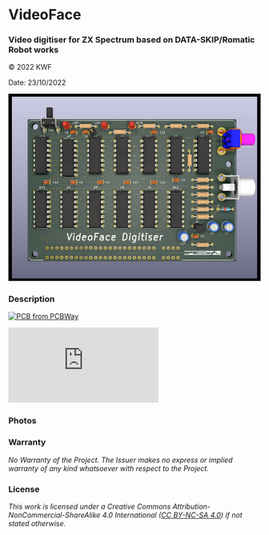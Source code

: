 # VideoFace
### Video digitiser for ZX Spectrum based on DATA-SKIP/Romatic Robot works 
© 2022 KWF

Date: 23/10/2022

![VideFace](/Docs/VideoFace_02.png)

### Description
<a href="https://www.pcbway.com/project/shareproject/VideoFace_Digitiser_b6307fba.html"><img src="https://www.pcbway.com/project/img/images/frompcbway-1220.png" alt="PCB from PCBWay" /></a>


![PCB from PCBWay (https://www.pcbway.com/project/img/images/frompcbway-1220.png)](https://www.pcbway.com/project/shareproject/VideoFace_Digitiser_b6307fba.html)

### Photos

### Warranty

*No Warranty of the Project. The Issuer makes no express or implied warranty of any kind whatsoever with respect to the Project.*

### License

*This work is licensed under a Creative Commons Attribution-NonCommercial-ShareAlike 4.0 International ([CC BY-NC-SA 4.0](https://creativecommons.org/licenses/by-nc-sa/4.0/)) if not stated otherwise.*
